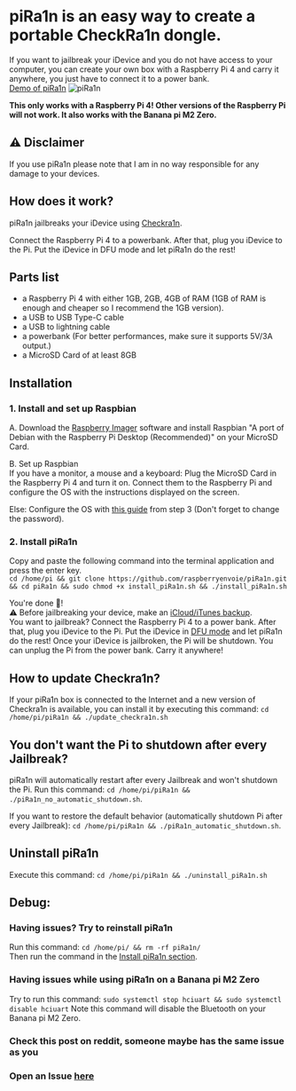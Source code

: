 # piRa1n is an easy way to create a portable CheckRa1n dongle.
If you want to jailbreak your iDevice and you do not have access to your computer, you can create your own box with a Raspberry Pi 4 and carry it anywhere, you just have to connect it to a power bank.\
[Demo of piRa1n](https://youtu.be/lqGb8SG-VII)
![piRa1n](https://github.com/raspberryenvoie/piRa1n/blob/master/piRa1n.jpg)

**This only works with a Raspberry Pi 4! Other versions of the Raspberry Pi will not work. It also works with the Banana pi M2 Zero.**

## ⚠️ Disclaimer
If you use piRa1n please note that I am in no way responsible for any damage to your devices.

## How does it work?
piRa1n jailbreaks your iDevice using [Checkra1n](https://checkra.in/).

Connect the Raspberry Pi 4 to a powerbank. After that, plug you iDevice to the Pi. Put the iDevice in DFU mode and let piRa1n do the rest!

## Parts list
- a Raspberry Pi 4 with either 1GB, 2GB, 4GB of RAM (1GB of RAM is enough and cheaper so I recommend the 1GB version).
- a USB to USB Type-C cable
- a USB to lightning cable
- a powerbank (For better performances, make sure it supports 5V/3A output.)
- a MicroSD Card of at least 8GB

## Installation 

### 1. Install and set up Raspbian
A. Download the [Raspberry Imager](https://www.raspberrypi.org/downloads/) software and install Raspbian "A port of Debian with the Raspberry Pi Desktop (Recommended)" on your MicroSD Card.

B. Set up Raspbian\
If you have a monitor, a mouse and a keyboard: Plug the MicroSD Card in the Raspberry Pi 4 and turn it on. Connect them to the Raspberry Pi and configure the OS with the instructions displayed on the screen.

Else: Configure the OS with [this guide](https://www.jamesfmackenzie.com/2017/01/02/raspberry-pi-headless-rasbian-install/) from step 3 (Don't forget to change the password).

### 2. Install piRa1n
Copy and paste the following command into the terminal application and press the enter key.\
`cd /home/pi && git clone https://github.com/raspberryenvoie/piRa1n.git && cd piRa1n && sudo chmod +x install_piRa1n.sh && ./install_piRa1n.sh`

You're done 👏!\
⚠️ Before jailbreaking your device, make an [iCloud/iTunes backup](https://support.apple.com/en-us/HT203977).\
You want to jailbreak? Connect the Raspberry Pi 4 to a power bank. After that, plug you iDevice to the Pi. Put the iDevice in [DFU mode](https://www.reddit.com/r/jailbreak/wiki/dfumode) and let piRa1n do the rest! Once your iDevice is jailbroken, the Pi will be shutdown. You can unplug the Pi from the power bank. Carry it anywhere!

## How to update Checkra1n?
If your piRa1n box is connected to the Internet and a new version of Checkra1n is available, you can install it by executing this command:
`cd /home/pi/piRa1n && ./update_checkra1n.sh`

## You don't want the Pi to shutdown after every Jailbreak?
piRa1n will automatically restart after every Jailbreak and won't shutdown the Pi. Run this command: `cd /home/pi/piRa1n && ./piRa1n_no_automatic_shutdown.sh`.

If you want to restore the default behavior (automatically shutdown Pi after every Jailbreak): `cd /home/pi/piRa1n && ./piRa1n_automatic_shutdown.sh`.

## Uninstall piRa1n
Execute this command: `cd /home/pi/piRa1n && ./uninstall_piRa1n.sh`

## Debug:
### Having issues? Try to reinstall piRa1n
Run this command: `cd /home/pi/ && rm -rf piRa1n/`\
Then run the command in the [Install piRa1n section](https://github.com/raspberryenvoie/piRa1n#2-install-pira1n).

### Having issues while using piRa1n on a Banana pi M2 Zero
Try to run this command: `sudo systemctl stop hciuart && sudo systemctl disable hciuart`
Note this command will disable the Bluetooth on your Banana pi M2 Zero.

### Check this post on reddit, someone maybe has the same issue as you

### Open an Issue [here](https://github.com/raspberryenvoie/piRa1n/issues/new)
